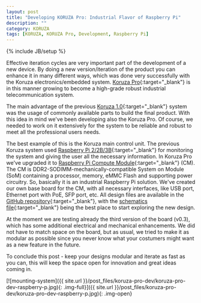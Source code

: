 ```yaml
---
layout: post
title: "Developing KORUZA Pro: Industrial Flavor of Raspberry Pi"
description: ""
category: KORUZA
tags: [KORUZA, KORUZA Pro, Development, Raspberry Pi]
---
```

{% include JB/setup %}


Effective iteration cycles are very important part of the development of a new device. By doing a new version/iteration of the product you can enhance it in many different ways, which was done very successfully with the Koruza electronics/embedded system. [Koruza Pro](http://www.koruza.net/){:target="_blank"} is in this manner growing to become a high-grade robust industrial telecommunication system. 

The main advantage of the previous [Koruza 1.0](http://scientific.koruza.net/){:target="_blank"} system was the usage of commonly available parts to build the final product. With this idea in mind we've been developing also the Koruza Pro. Of course, we needed to work on it extensively for the system to be reliable and robust to meet all the professional users needs.

The best example of this is the Koruza main control unit. The previous Koruza system used [Raspberry Pi 2/2B/3B](https://www.raspberrypi.org/products/raspberry-pi-3-model-b/){:target="_blank"} for monitoring the system and giving the user all the necessary information. In Koruza Pro we've upgraded it to [Raspberry Pi Compute Module](https://www.raspberrypi.org/blog/raspberry-pi-compute-module-new-product/){:target="_blank"} (CM). The CM is DDR2-SODIMM-mechanically-compatible System on Module (SoM) containing a processor, memory, eMMC Flash and supporting power circuitry. So, basically it is an industrial Raspberry Pi solution. We've created our own base board for the CM, with all necessary interfaces, like USB port, Ethernet port with PoE, SFP port, etc. All design files are available in the [GitHub repository](https://github.com/IRNAS/koruza-compute-module){:target="_blank"}, with the [schematics file](https://github.com/IRNAS/koruza-compute-module/blob/board_0.2/koruza-compute-module-board/koruza-compute-module-board.pdf){:target="_blank"} being the best place to start exploring the new design. 

At the moment we are testing already the third version of the board (v0.3), which has some additional electrical and mechanical enhancements. We did not have to match space on the board, but as usual, we tried to make it as modular as possible since you never know what your costumers might want as a new feature in the future.

To conclude this post - keep your designs modular and iterate as fast as you can, this will keep the space open for innovation and great ideas coming in.

[![mounting-system]({{ site.url }}/post_files/koruza-pro-dev/koruza-pro-dev-raspberry-p.jpg){: .img-full}]({{ site.url }}/post_files/koruza-pro-dev/koruza-pro-dev-raspberry-p.jpg){: .img-open}







